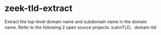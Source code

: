 # zeek-tld-extract

Extract the top-level domain name and subdomain name in the domain name.
Refer to the following 2 open source projects:
icannTLD、domain-tld